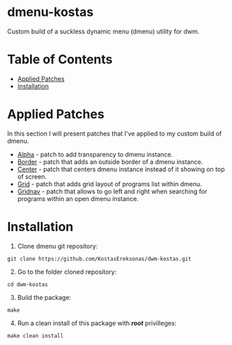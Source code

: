 # dmenu-kostas

Custom build of a suckless dynamic menu (dmenu) utility for dwm.

Table of Contents
=================
* [Applied Patches](#Applied-Patches)
* [Installation](#Installation)

# Applied Patches

In this section I will present patches that I've applied to my custom build of dmenu.

* [Alpha](../main/patches/dmenu-alpha-20210605-1a13d04.diff) - patch to add transparency to dmenu instance.
* [Border](../main/patches/dmenu-border-4.9.diff) - patch that adds an outside border of a dmenu instance.
* [Center](../main/patches/dmenu-center-20200111-8cd37e1.diff) - patch that centers dmenu instance instead of it showing on top of screen.
* [Grid](../main/patches/dmenu-grid-4.9.diff) - patch that adds grid layout of programs list within dmenu.
* [Gridnav](../main/patches/dmenu-gridnav-5.0.diff) - patch that allows to go left and right when searching for programs within an open dmenu instance.

# Installation

1. Clone dmenu git repository:

`git clone https://github.com/KostasEreksonas/dwm-kostas.git`

2. Go to the folder cloned repository:

`cd dwm-kostas`

3. Build the package:

`make`

4. Run a clean install of this package with ***root*** privilleges:

`make clean install`
